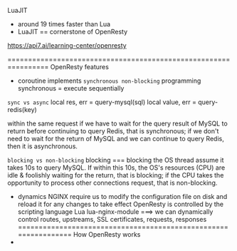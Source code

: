 LuaJIT 
- around 19 times faster than Lua
- LuaJIT == cornerstone of OpenResty

https://api7.ai/learning-center/openresty



================================================================
OpenResty features
- coroutine implements `synchronous non-blocking` programming
    synchronous = execute sequentially 

`sync vs async`
    local res, err  = query-mysql(sql)
    local value, err = query-redis(key)

within the same request
    if we have to wait for the query result of MySQL to return before continuing to query Redis, that is synchronous; 
    if we don't need to wait for the return of MySQL and we can continue to query Redis, then it is asynchronous.


`blocking vs non-blocking`
    blocking === blocking the OS thread
assume it takes 10s to query MySQL. 
If within this 10s, the OS's resources (CPU) are idle & foolishly waiting for the return, that is blocking; 
if the CPU takes the opportunity to process other connections request, that is non-blocking.


- dynamics
    NGINX require us to modify the configuration file on disk and reload it for any changes to take effect 
    OpenResty is controlled by the scripting language Lua
    lua-nginx-module ===> we can dynamically control routes, upstreams, SSL certificates, requests, responses
================================================================
How OpenResty works
- 